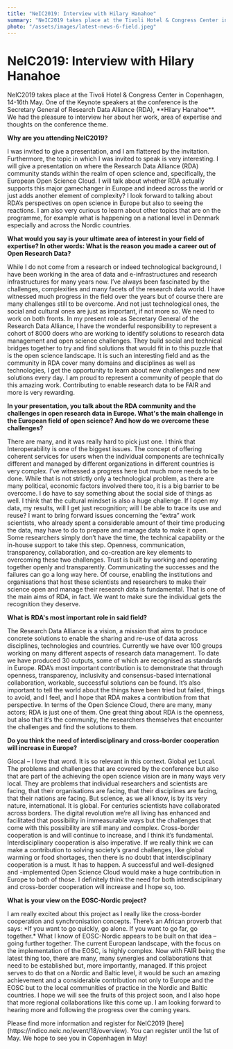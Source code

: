```yaml
---
title: "NeIC2019: Interview with Hilary Hanahoe"
summary: "NeIC2019 takes place at the Tivoli Hotel & Congress Center in Copenhagen, 14-16th May. One of the Keynote speakers at the conference is the Secretary General of RDA, Hilary Hanahoe. "
photo: "/assets/images/latest-news-6-field.jpeg"
---
```


NeIC2019: Interview with Hilary Hanahoe
===============================

<p> NeIC2019 takes place at the Tivoli Hotel & Congress Center in Copenhagen, 14-16th May. One of the Keynote speakers at the conference is the Secretary General of Research Data Alliance (RDA), **Hilary Hanahoe**. We had the pleasure to interview her about her work, area of expertise and thoughts on the conference theme. <br></p>


**Why are you attending NeIC2019?**
<p> I was invited to give a presentation, and I am flattered by the invitation. Furthermore, the topic in which I was invited to speak is very interesting. I will give a presentation on where the Research Data Alliance (RDA) community stands within the realm of open science and, specifically, the European Open Science Cloud. I will talk about whether RDA actually supports this major gamechanger in Europe and indeed across the world or just adds another element of complexity? I look forward to talking about RDA’s perspectives on open science in Europe but also to seeing the reactions. I am also very curious to learn about other topics that are on the programme, for example what is happening on a national level in Denmark especially and across the Nordic countries. </p>

**What would you say is your ultimate area of interest in your field of expertise? In other words: What is the reason you made a career out of Open Research Data?**
<p> While I do not come from a research or indeed technological background, I have been working in the area of data and e-infrastructures and research infrastructures for many years now. I’ve always been fascinated by the challenges, complexities and many facets of the research data world. I have witnessed much progress in the field over the years but of course there are many challenges still to be overcome. And not just technological ones, the social and cultural ones are just as important, if not more so. We need to work on both fronts.
In my present role as Secretary General of the Research Data Alliance, I have the wonderful responsibility to represent a cohort of 8000 doers who are working to identify solutions to research data management and open science challenges. They build social and technical bridges together to try and find solutions that would fit in to this puzzle that is the open science landscape. It is such an interesting field and as the community in RDA cover many domains and disciplines as well as technologies, I get the opportunity to learn about new challenges and new solutions every day. I am proud to represent a community of people that do this amazing work. Contributing to enable research data to be FAIR and more is very rewarding. </p>

**In your presentation, you talk about the RDA community and the challenges in open research data in Europe. What's the main challenge in the European field of open science? And how do we overcome these challenges?**
<p> There are many, and it was really hard to pick just one. I think that Interoperability is one of the biggest issues. The concept of offering coherent services for users when the individual components are technically different and managed by different organizations in different countries is very complex. I’ve witnessed a progress here but much more needs to be done. While that is not strictly only a technological problem, as there are many political, economic factors involved there too, it is a big barrier to be overcome. 
I do have to say something about the social side of things as well. I think that the cultural mindset is also a huge challenge. If I open my data, my results, will I get just recognition; will I be able to trace its use and reuse? I want to bring forward issues concerning the “extra” work scientists, who already spent a considerable amount of their time producing the data, may have to do to prepare and manage data to make it open. Some researchers simply don’t have the time, the technical capability or the in-house support to take this step.
Openness, communication, transparency, collaboration, and co-creation are key elements to overcoming these two challenges. Trust is built by working and operating together openly and transparently. Communicating the successes and the failures can go a long way here. Of course, enabling the institutions and organisations that host these scientists and researchers to make their science open and manage their research data is fundamental. That is one of the main aims of RDA, in fact. We want to make sure the individual gets the recognition they deserve. </pr>

**What is RDA's most important role in said field?**
<p> The Research Data Alliance is a vision, a mission that aims to produce concrete solutions to enable the sharing and re-use of data across disciplines, technologies and countries. Currently we have over 100 groups working on many different aspects of research data management. To date we have produced 30 outputs, some of which are recognised as standards in Europe. RDA’s most important contribution is to demonstrate that through openness, transparency, inclusivity and consensus-based international collaboration, workable, successful solutions can be found. It’s also important to tell the world about the things have been tried but failed, things to avoid, and I feel, and I hope that RDA makes a contribution from that perspective.
In terms of the Open Science Cloud, there are many, many actors; RDA is just one of them. One great thing about RDA is the openness, but also that it’s the community, the researchers themselves that encounter the challenges and find the solutions to them. </p>

**Do you think the need of interdisciplinary and cross-border cooperation will increase in Europe?**
<p> Glocal – I love that word. It is so relevant in this context. Global yet Local. The problems and challenges that are covered by the conference but also that are part of the achieving the open science vision are in many ways very local. They are problems that individual researchers and scientists are facing, that their organisations are facing, that their disciplines are facing, that their nations are facing. But science, as we all know, is by its very nature, international. It is global. For centuries scientists have collaborated across borders. The digital revolution we’re all living has enhanced and facilitated that possibility in immeasurable ways but the challenges that come with this possibility are still many and complex. Cross-border cooperation is and will continue to increase, and I think it’s fundamental. Interdisciplinary cooperation is also imperative. If we really think we can make a contribution to solving society’s grand challenges, like global warming or food shortages, then there is no doubt that interdisciplinary cooperation is a must. It has to happen. A successful and well-designed and -implemented Open Science Cloud would make a huge contribution in Europe to both of those. I definitely think the need for both interdisciplinary and cross-border cooperation will increase and I hope so, too. </p> 

**What is your view on the EOSC-Nordic project?**
<p> I am really excited about this project as I really like the cross-border cooperation and synchronisation concepts. There’s an African proverb that says: *If you want to go quickly, go alone. If you want to go far, go together.* What I know of EOSC-Nordic appears to be built on that idea – going further together. The current European landscape, with the focus on the implementation of the EOSC, is highly complex. Now with FAIR being the latest thing too, there are many, many synergies and collaborations that need to be established but, more importantly, managed. If this project serves to do that on a Nordic and Baltic level, it would be such an amazing achievement and a considerable contribution not only to Europe and the EOSC but to the local communities of practice in the Nordic and Baltic countries. I hope we will see the fruits of this project soon, and I also hope that more regional collaborations like this come up. I am looking forward to hearing more and following the progress over the coming years. <br></p>


<p> Please find more information and register for NeIC2019 [here](https://indico.neic.no/event/18/overview). You can register until the 1st of May. We hope to see you in Copenhagen in May! </p>
